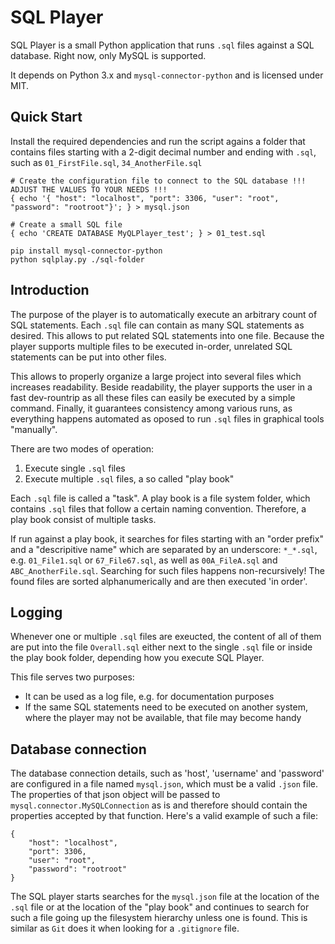 # SQL Player

SQL Player is a small Python application that runs `.sql` files against a SQL database. Right now, only MySQL is supported.

It depends on Python 3.x and `mysql-connector-python` and is licensed under MIT.

## Quick Start

Install the required dependencies and run the script agains a folder that contains files starting with a 2-digit decimal number and ending with `.sql`, such as `01_FirstFile.sql`, `34_AnotherFile.sql`

``` (shell)
# Create the configuration file to connect to the SQL database !!! ADJUST THE VALUES TO YOUR NEEDS !!!
{ echo '{ "host": "localhost", "port": 3306, "user": "root", "password": "rootroot"}'; } > mysql.json

# Create a small SQL file
{ echo 'CREATE DATABASE MyQLPlayer_test'; } > 01_test.sql
```

``` (shell)
pip install mysql-connector-python
python sqlplay.py ./sql-folder
```

## Introduction

The purpose of the player is to automatically execute an arbitrary count of SQL statements. Each `.sql` file can contain as many SQL statements as desired. This allows to put related SQL statements into one file. Because the player supports multiple files to be executed in-order, unrelated SQL statements can be put into other files.

This allows to properly organize a large project into several files which increases readability. Beside readability, the player supports the user in a  fast dev-rountrip as all these files can easily be executed by a simple command. Finally, it guarantees consistency among various runs, as everything happens automated as oposed to run `.sql` files in graphical tools "manually".

There are two modes of operation:

1. Execute single `.sql` files
2. Execute multiple `.sql` files, a so called "play book"

Each `.sql` file is called a "task". A play book is a file system folder, which contains `.sql` files that follow a certain naming convention. Therefore, a play book consist of multiple tasks.

If run against a play book, it searches for files starting with an "order prefix" and a "descripitive name" which are separated by an underscore: `*_*.sql`, e.g. `01_File1.sql` or `67_File67.sql`, as well as `00A_FileA.sql` and `ABC_AnotherFile.sql`. Searching for such files happens non-recursively! The found files are sorted alphanumerically and are then executed 'in order'.

## Logging

Whenever one or multiple `.sql` files are exeucted, the content of all of them are put into the file `Overall.sql` either next to the single `.sql` file or inside the play book folder, depending how you execute SQL Player.

This file serves two purposes:

- It can be used as a log file, e.g. for documentation purposes
- If the same SQL statements need to be executed on another system, where the player may not be available, that file may become handy

## Database connection

The database connection details, such as 'host', 'username' and 'password' are configured in a file named `mysql.json`, which must be a valid `.json` file. The properties of that json object will be passed to `mysql.connector.MySQLConnection` as is and therefore should contain the properties accepted by that function. Here's a valid example of such a file:

``` (json)
{
    "host": "localhost",
    "port": 3306,
    "user": "root",
    "password": "rootroot"
}
```

The SQL player starts searches for the `mysql.json` file at the location of the `.sql` file or at the location of the "play book" and continues to search for such a file going up the filesystem hierarchy unless one is found. This is similar as `Git` does it when looking for a `.gitignore` file.